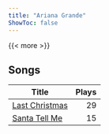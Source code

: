 ```yaml
---
title: "Ariana Grande"
ShowToc: false
---
```


{{< more >}}

## Songs
Title | Plays 
----- | -----: 
[Last Christmas](/songs/last-christmas) | 29
[Santa Tell Me](/songs/santa-tell-me) | 15

